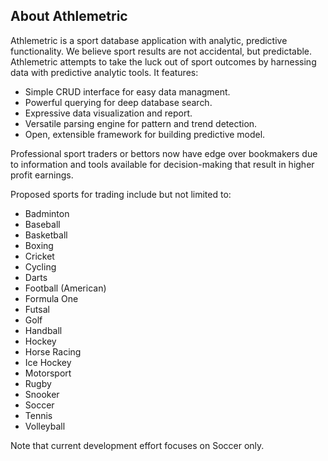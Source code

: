 ## About Athlemetric

Athlemetric is a sport database application with analytic, predictive functionality. We believe sport results are not accidental, but predictable. Athlemetric attempts to take the luck out of sport outcomes by harnessing data with predictive analytic tools. It features:

- Simple CRUD interface for easy data managment.
- Powerful querying for deep database search.
- Expressive data visualization and report.
- Versatile parsing engine for pattern and trend detection.
- Open, extensible framework for building predictive model.

Professional sport traders or bettors now have edge over bookmakers due to information and tools available for decision-making that result in higher profit earnings.

Proposed sports for trading include but not limited to:

- Badminton
- Baseball
- Basketball
- Boxing
- Cricket
- Cycling
- Darts
- Football (American)
- Formula One
- Futsal
- Golf
- Handball
- Hockey
- Horse Racing
- Ice Hockey
- Motorsport
- Rugby
- Snooker
- Soccer
- Tennis
- Volleyball

Note that current development effort focuses on Soccer only.